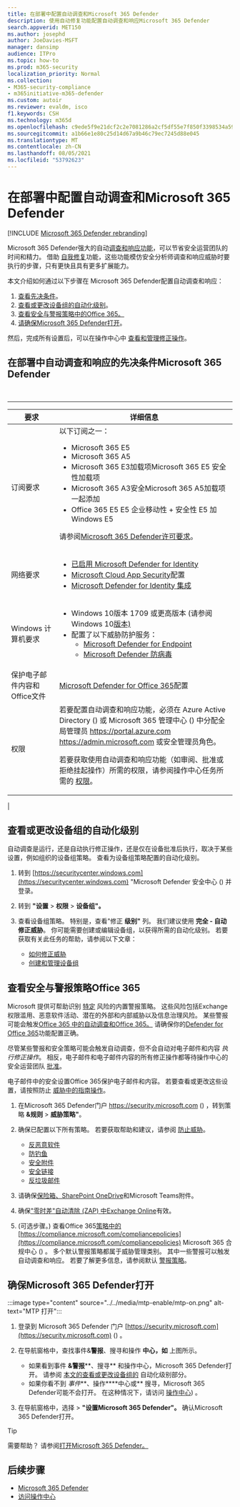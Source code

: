 ```yaml
---
title: 在部署中配置自动调查和Microsoft 365 Defender
description: 使用自动修复功能配置自动调查和响应Microsoft 365 Defender
search.appverid: MET150
ms.author: josephd
author: JoeDavies-MSFT
manager: dansimp
audience: ITPro
ms.topic: how-to
ms.prod: m365-security
localization_priority: Normal
ms.collection:
- M365-security-compliance
- m365initiative-m365-defender
ms.custom: autoir
ms.reviewer: evaldm, isco
f1.keywords: CSH
ms.technology: m365d
ms.openlocfilehash: c9ede5f9e21dcf2c2e7081286a2cf5df55e7f850f3398534a59c8e1ee87c349a
ms.sourcegitcommit: a1b66e1e80c25d14d67a9b46c79ec7245d88e045
ms.translationtype: MT
ms.contentlocale: zh-CN
ms.lasthandoff: 08/05/2021
ms.locfileid: "53792623"
---
```

# <a name="configure-automated-investigation-and-response-capabilities-in-microsoft-365-defender"></a>在部署中配置自动调查和Microsoft 365 Defender

[!INCLUDE [Microsoft 365 Defender rebranding](../includes/microsoft-defender.md)]

Microsoft 365 Defender强大的自动[调查和响应功能](m365d-autoir.md)，可以节省安全运营团队的时间和精力。 借助 [自我修复](m365d-autoir.md#how-automated-investigation-and-self-healing-works)功能，这些功能模仿安全分析师调查和响应威胁时要执行的步骤，只有更快且具有更多扩展能力。

本文介绍如何通过以下步骤在 Microsoft 365 Defender配置自动调查和响应：

1. [查看先决条件](#prerequisites-for-automated-investigation-and-response-in-microsoft-365-defender)。
2. [查看或更改设备组的自动化级别](#review-or-change-the-automation-level-for-device-groups)。
3. [查看安全与警报策略中的Office 365。](#review-your-security-and-alert-policies-in-office-365)
4. [请确保Microsoft 365 Defender打开](#make-sure-microsoft-365-defender-is-turned-on)。

然后，完成所有设置后，可以在操作中心中 [查看和管理修正操作](m365d-autoir-actions.md)。

## <a name="prerequisites-for-automated-investigation-and-response-in-microsoft-365-defender"></a>在部署中自动调查和响应的先决条件Microsoft 365 Defender

<br>

****

|要求|详细信息|
|---|---|
|订阅要求|以下订阅之一： <ul><li>Microsoft 365 E5</li><li>Microsoft 365 A5</li><li>Microsoft 365 E3加载项Microsoft 365 E5 安全性加载项</li><li>Microsoft 365 A3安全Microsoft 365 A5加载项一起添加</li><li>Office 365 E5 E5 企业移动性 + 安全性 E5 加Windows E5</li></ul> <p> 请参阅[Microsoft 365 Defender许可要求](./prerequisites.md#licensing-requirements)。|
|网络要求|<ul><li>[已启用 Microsoft Defender for Identity](/azure-advanced-threat-protection/what-is-atp)</li><li>[Microsoft Cloud App Security](/cloud-app-security/what-is-cloud-app-security)配置</li><li>[Microsoft Defender for Identity 集成](/cloud-app-security/mdi-integration)</li></ul>|
|Windows 计算机要求|<ul><li>Windows 10版本 1709 或更高版本 (请参阅Windows 10[版本) ](/windows/release-information/)</li><li>配置了以下威胁防护服务：<ul><li>[Microsoft Defender for Endpoint](../defender-endpoint/configure-endpoints.md)</li><li>[Microsoft Defender 防病毒](/windows/security/threat-protection/windows-defender-antivirus/configure-windows-defender-antivirus-features)</li></ul></li></ul>|
|保护电子邮件内容和Office文件|[Microsoft Defender for Office 365](/microsoft-365/security/office-365-security/defender-for-office-365#configure-atp-policies)配置|
|权限|若要配置自动调查和响应功能，必须在 Azure Active Directory () 或 Microsoft 365 管理中心 () 中分配全局管理员 <https://portal.azure.com> <https://admin.microsoft.com> 或安全管理员角色。 <p> 若要获取使用自动调查和响应功能（如审阅、批准或拒绝挂起操作）所需的权限，请参阅操作中心任务所需的 [权限](m365d-action-center.md#required-permissions-for-action-center-tasks)。|
|

## <a name="review-or-change-the-automation-level-for-device-groups"></a>查看或更改设备组的自动化级别

自动调查是运行，还是自动执行修正操作，还是仅在设备批准后执行，取决于某些设置，例如组织的设备组策略。 查看为设备组策略配置的自动化级别。

1. 转到 [https://securitycenter.windows.com](https://securitycenter.windows.com) "Microsoft Defender 安全中心 () 并登录。

2. 转到 **"设置**  >  **权限**  >  **设备组"。**

3. 查看设备组策略。 特别是，查看"修正 **级别"** 列。 我们建议使用 **完全 - 自动修正威胁**。  你可能需要创建或编辑设备组，以获得所需的自动化级别。 若要获取有关此任务的帮助，请参阅以下文章：
   - [如何修正威胁](/windows/security/threat-protection/microsoft-defender-atp/automated-investigations#how-threats-are-remediated)
   - [创建和管理设备组](/windows/security/threat-protection/microsoft-defender-atp/machine-groups)

## <a name="review-your-security-and-alert-policies-in-office-365"></a>查看安全与警报策略Office 365

Microsoft 提供可帮助识别 [特定](../../compliance/alert-policies.md) 风险的内置警报策略。 这些风险包括Exchange权限滥用、恶意软件活动、潜在的外部和内部威胁以及信息治理风险。 某些警报可能会触发[Office 365 中的自动调查和Office 365。](../office-365-security/office-365-air.md) 请确保你的[Defender for Office 365](../office-365-security/defender-for-office-365.md)功能配置正确。

尽管某些警报和安全策略可能会触发自动调查，但不会自动对电子邮件和内容 *执行修正操作*。 相反，电子邮件和电子邮件内容的所有修正操作都等待操作中心的安全运营团队 [批准](m365d-action-center.md)。

电子邮件中的安全设置Office 365保护电子邮件和内容。 若要查看或更改这些设置，请按照防止 [威胁中的指南操作](../office-365-security/protect-against-threats.md)。

1. 在Microsoft 365 Defender门户 <https://security.microsoft.com> () ，转到策略 **&规则** \> **威胁策略"**。

2. 确保已配置以下所有策略。 若要获取帮助和建议，请参阅 [防止威胁](/microsoft-365/security/office-365-security/protect-against-threats)。
   - [反恶意软件](../office-365-security/protect-against-threats.md#part-1---anti-malware-protection-in-eop)
   - [防钓鱼](../office-365-security/protect-against-threats.md#part-2---anti-phishing-protection-in-eop-and-defender-for-office-365)
   - [安全附件](../office-365-security/protect-against-threats.md#safe-attachments-policies-in-microsoft-defender-for-office-365)
   - [安全链接](../office-365-security/protect-against-threats.md#safe-links-policies-in-microsoft-defender-for-office-365)
   - [反垃圾邮件](../office-365-security/protect-against-threats.md#part-3---anti-spam-protection-in-eop)

3. 请确保[保险箱、SharePoint OneDrive](../office-365-security/mdo-for-spo-odb-and-teams.md)和Microsoft Teams附件。

4. 确保["零时差"自动清除 (ZAP) 中Exchange Online](../office-365-security/zero-hour-auto-purge.md)有效。

5.  (可选步骤。) 查看Office 365[策略中的](../../compliance/alert-policies.md) [https://compliance.microsoft.com/compliancepolicies](https://compliance.microsoft.com/compliancepolicies) Microsoft 365 合规中心 () 。 多个默认警报策略都属于威胁管理类别。 其中一些警报可以触发自动调查和响应。 若要了解更多信息，请参阅默认 [警报策略](../../compliance/alert-policies.md#default-alert-policies)。

## <a name="make-sure-microsoft-365-defender-is-turned-on"></a>确保Microsoft 365 Defender打开

:::image type="content" source="../../media/mtp-enable/mtp-on.png" alt-text="MTP 打开":::

1. 登录到 Microsoft 365 Defender 门户 [https://security.microsoft.com](https://security.microsoft.com) () 。

2. 在导航窗格中，查找事件&**警报**、搜寻和操作 **中心，如** 上图所示。
   - 如果看到事件 **&警报****、搜寻** 和操作中心，Microsoft 365 Defender打开。  请参阅 [本文的查看或更改设备组的](#review-or-change-the-automation-level-for-device-groups) 自动化级别部分。
   - 如果你看不到 *事件***、操作****中心或** 搜寻，Microsoft 365 Defender可能不会打开。 在这种情况下，请访问 [操作中心](m365d-action-center.md)) 。

3. 在导航窗格中，选择  >  **"设置Microsoft 365 Defender"。** 确认Microsoft 365 Defender打开。

> [!TIP]
> 需要帮助？ 请参阅[打开Microsoft 365 Defender。](m365d-enable.md)

## <a name="next-steps"></a>后续步骤

- [Microsoft 365 Defender](m365d-remediation-actions.md)
- [访问操作中心](m365d-action-center.md)
